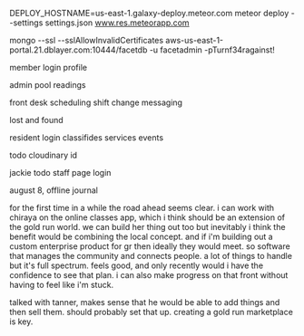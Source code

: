 DEPLOY_HOSTNAME=us-east-1.galaxy-deploy.meteor.com meteor deploy --settings settings.json www.res.meteorapp.com


mongo --ssl --sslAllowInvalidCertificates aws-us-east-1-portal.21.dblayer.com:10444/facetdb -u facetadmin -pTurnf34ragainst!

member login
profile

admin
    pool readings


front desk
    scheduling
    shift change
    messaging

lost and found


resident
    login
    classifides
    services
    events

todo
    cloudinary id




jackie todo
staff page
login   


august 8, offline journal

for the first time in a while the road ahead seems clear.  i can work with chiraya on the online classes app, which i think should be an extension of the gold run world.  we can build her thing out too but inevitably i think the benefit would be combining the local concept.  and if i'm building out a custom enterprise product for gr then ideally they would meet.  so software that manages the community and connects people.  a lot of things to handle but it's full spectrum.  feels good, and only recently would i have the confidence to see that plan.  i can also make progress on that front without having to feel like i'm stuck.  

talked with tanner, makes sense that he would be able to add things and then sell them.  should probably set that up.  creating a gold run marketplace is key.  

